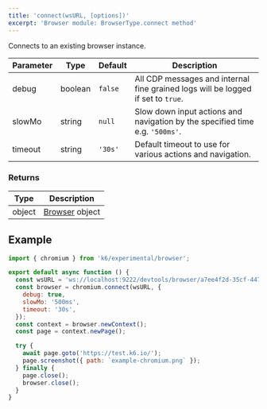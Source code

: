 ```yaml
---
title: 'connect(wsURL, [options])'
excerpt: 'Browser module: BrowserType.connect method'
---
```


Connects to an existing browser instance.

| Parameter         | Type     | Default | Description                                                                                                                                                                                                                                                           |
|-------------------|----------|---------|-----------------------------------------------------------------------------------------------------------------------------------------------------------------------------------------------------------------------------------------------------------------------|
| debug             | boolean  | `false` | All CDP messages and internal fine grained logs will be logged if set to `true`.                                                                                                                                                                                      |
| slowMo            | string   | `null`  | Slow down input actions and navigation by the specified time e.g. `'500ms'`.                                                                                                                                                                                          |
| timeout           | string   | `'30s'` | Default timeout to use for various actions and navigation.                                                                                                                                                                                                            |


### Returns

| Type   | Description                                            |
|--------|--------------------------------------------------------|
| object | [Browser](/javascript-api/k6-experimental/browser/browser-class) object |


## Example

<CodeGroup labels={[]}>

```javascript
import { chromium } from 'k6/experimental/browser';

export default async function () {
  const wsURL = 'ws://localhost:9222/devtools/browser/a7ee4f2d-35cf-4478-a333-f597e1532ab0';
  const browser = chromium.connect(wsURL, {
    debug: true,
    slowMo: '500ms',
    timeout: '30s',
  });
  const context = browser.newContext();
  const page = context.newPage();

  try {
    await page.goto('https://test.k6.io/');
    page.screenshot({ path: `example-chromium.png` });
  } finally {
    page.close();
    browser.close();
  }
}
```

</CodeGroup>
